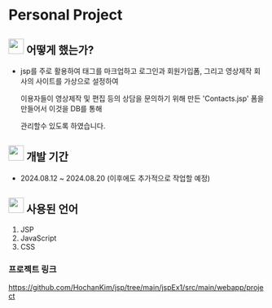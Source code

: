 # Personal Project 

## <img src="https://github.com/user-attachments/assets/a5e2f4b7-b8ff-4a10-8dbf-16bf16e267fd" width="30" height="30" /> 어떻게 했는가?

+  jsp를 주로 활용하여 태그를 마크업하고 로그인과 회원가입폼, 그리고 영상제작 회사의 사이트를 가상으로 설정하여 

   이용자들이 영상제작 및 편집 등의 상담을 문의하기 위해 만든 'Contacts.jsp' 폼을 만들어서 이것을 DB를 통해

   관리할수 있도록 하였습니다.

## <img src="https://github.com/user-attachments/assets/a5e2f4b7-b8ff-4a10-8dbf-16bf16e267fd" width="30" height="30" /> 개발 기간

+  2024.08.12 ~ 2024.08.20 (이후에도 추가적으로 작업할 예정)

## <img src="https://github.com/user-attachments/assets/a5e2f4b7-b8ff-4a10-8dbf-16bf16e267fd" width="30" height="30" /> 사용된 언어
1. JSP
2. JavaScript
3. CSS

### 프로젝트 링크
<https://github.com/HochanKim/jsp/tree/main/jspEx1/src/main/webapp/project>
